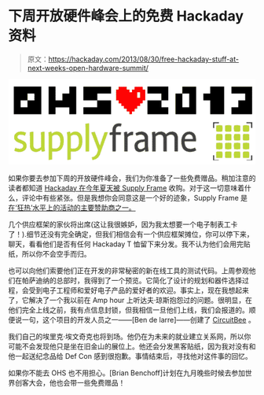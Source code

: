 # 下周开放硬件峰会上的免费 Hackaday 资料

> 原文：<https://hackaday.com/2013/08/30/free-hackaday-stuff-at-next-weeks-open-hardware-summit/>

![supply-frame-at-ohs-2013](img/dd8b74a75dc9ce95c836f1a671a64264.png)

如果你要去参加下周的开放硬件峰会，我们为你准备了一些免费赠品。稍加注意的读者都知道 [Hackaday 在今年夏天被 Supply Frame](http://hackaday.com/2013/07/25/hello-from-supplyframe/) 收购。对于这一切意味着什么，评论中有些紧张。但是我想你会同意这是一个好的迹象，Supply Frame 是[在‘狂热’水平上的活动的主要赞助商之一。](http://2013.oshwa.org/sponsors/)

几个供应框架的家伙将出席(这让我很嫉妒，因为我太想要一个电子制表工卡了！).细节还没有完全确定，但我们相信会有一个供应框架摊位，你可以停下来，聊天，看看他们是否有任何 Hackaday T 恤留下来分发。我不认为他们会用完贴纸，所以你不会空手而归。

也可以向他们索要他们正在开发的非常秘密的新在线工具的测试代码。上周参观他们在帕萨迪纳的总部时，我得到了一个预览。它简化了设计的规划和器件选择过程，会受到电子工程师和爱好电子产品的爱好者的欢迎。事实上，现在我想起来了，它解决了一个我以前在 Amp hour 上听达夫·琼斯抱怨过的问题。很明显，在他们完全上线之前，我有点信息封锁，但我相信一旦他们上线，我们会报道的。顺便说一句，这个项目的开发人员之一——[Ben de larre]——创建了 [CircuitBee](http://www.circuitbee.com/) 。

我们自己的埃里克·埃文奇克也将到场。他仍在为未来的就业建立关系网，所以你可能不会发现他只是坐在旧金山的展位上。他还会分发黑客贴纸，因为我对没有和他一起送纪念品给 Def Con 感到很抱歉。事情结束后，寻找他对这件事的回忆。

如果你不能去 OHS 也不用担心。[Brian Benchoff]计划在九月晚些时候去参加世界创客大会，他也会带一些免费赠品！